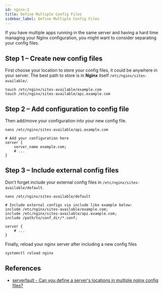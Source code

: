 ```yaml
---
id: nginx-2
title: Define Multiple Config Files
sidebar_label: Define Multiple Config Files
---
```


If you have multiple apps running in the same server and having a hard time managing your Nginx configuration, you might want to consider separating your config files.

## Step 1 – Create new config files

First choose your location to store your config files, it could be anywhere in your server. The best path to store is in **Nginx** itself `/etc/nginx/sites-available/`.

```shell
touch /etc/nginx/sites-available/example.com
touch /etc/nginx/sites-available/api.example.com
```

## Step 2 – Add configuration to config file

Then add/move your configuration into your new config file.

```shell
nano /etc/nginx/sites-available/api.example.com
```

```nginx
# Add your configuration here
server {
    server_name example.com;
    # ...
}
```

## Step 3 – Include external config files

Don't forget include your external config files in `/etc/nginx/sites-available/default`.

```shell
nano /etc/nginx/sites-available/default
```

```nginx
# Include external configs via include like example below:
include /etc/nginx/sites-available/example.com;
include /etc/nginx/sites-available/api.example.com;
include /path/to/conf_dir/*.conf;

server {
    # ...
}
```

Finally, reload your nginx server after including a new config files

```sh
systemctl reload nginx
```

## References

- [serverfault - Can you define a server's locations in multiple nginx config files?](https://serverfault.com/questions/618889/can-you-define-a-servers-locations-in-multiple-nginx-config-files)
